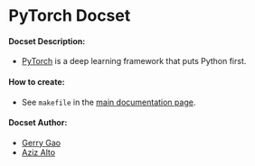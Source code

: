 PyTorch Docset
==================

#### Docset Description:

- [PyTorch](http://pytorch.org/) is a deep learning framework that puts Python first.

#### How to create:

- See `makefile` in the [main documentation page](https://github.com/pytorch/pytorch/blob/master/docs/Makefile).

#### Docset Author:

- [Gerry Gao](https://github.com/hologerry)
- [Aziz Alto](https://github.com/iamaziz)

